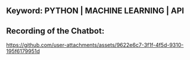 ## Keyword: PYTHON | MACHINE LEARNING | API

## Recording of the Chatbot:
https://github.com/user-attachments/assets/9622e6c7-3f1f-4f5d-9310-195f6179951d


